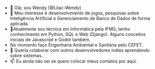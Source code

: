 - 👋 Olá, sou Wendy  (@Lilac-Wendy)
- 👀 Meu interesse é desenvolvimento de jogos, pesquisas sobre Inteligência Artificial e Gerenciamento de Banco de Dados de forma aplicada.
- 🌱Atualmente sou técnica em Informática pela IFMG, tenho conhecimento em Python, SQL e Web (Django). Alguns conceitos iniciais de Javascript e Godot também.
- No momento faço Engenharia Ambiental e Sanitária pelo CEFET.
- 💞️ Queria colaborar com outros desenvolvedores indies aprendendo sobre sistemas..
- 📫 Eu ainda não sei se quero colocar meus contatos por aqui.

